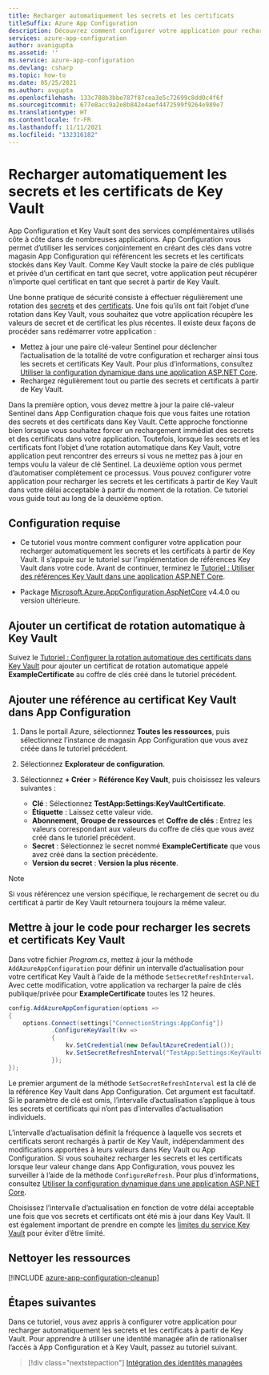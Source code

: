 ```yaml
---
title: Recharger automatiquement les secrets et les certificats
titleSuffix: Azure App Configuration
description: Découvrez comment configurer votre application pour recharger automatiquement les secrets et les certificats à partir de Key Vault.
services: azure-app-configuration
author: avanigupta
ms.assetid: ''
ms.service: azure-app-configuration
ms.devlang: csharp
ms.topic: how-to
ms.date: 05/25/2021
ms.author: avgupta
ms.openlocfilehash: 133c788b3bbe787f87cea3e5c72699c8dd0c4f6f
ms.sourcegitcommit: 677e8acc9a2e8b842e4aef4472599f9264e989e7
ms.translationtype: HT
ms.contentlocale: fr-FR
ms.lasthandoff: 11/11/2021
ms.locfileid: "132316182"
---
```

# <a name="reload-secrets-and-certificates-from-key-vault-automatically"></a>Recharger automatiquement les secrets et les certificats de Key Vault

App Configuration et Key Vault sont des services complémentaires utilisés côte à côte dans de nombreuses applications. App Configuration vous permet d’utiliser les services conjointement en créant des clés dans votre magasin App Configuration qui référencent les secrets et les certificats stockés dans Key Vault. Comme Key Vault stocke la paire de clés publique et privée d’un certificat en tant que secret, votre application peut récupérer n’importe quel certificat en tant que secret à partir de Key Vault.

Une bonne pratique de sécurité consiste à effectuer régulièrement une rotation des [secrets](../key-vault/secrets/tutorial-rotation.md) et des [certificats](../key-vault/certificates/tutorial-rotate-certificates.md). Une fois qu’ils ont fait l’objet d’une rotation dans Key Vault, vous souhaitez que votre application récupère les valeurs de secret et de certificat les plus récentes. Il existe deux façons de procéder sans redémarrer votre application :
- Mettez à jour une paire clé-valeur Sentinel pour déclencher l’actualisation de la totalité de votre configuration et recharger ainsi tous les secrets et certificats Key Vault. Pour plus d’informations, consultez [Utiliser la configuration dynamique dans une application ASP.NET Core](./enable-dynamic-configuration-aspnet-core.md).
- Rechargez régulièrement tout ou partie des secrets et certificats à partir de Key Vault.

Dans la première option, vous devez mettre à jour la paire clé-valeur Sentinel dans App Configuration chaque fois que vous faites une rotation des secrets et des certificats dans Key Vault. Cette approche fonctionne bien lorsque vous souhaitez forcer un rechargement immédiat des secrets et des certificats dans votre application. Toutefois, lorsque les secrets et les certificats font l’objet d’une rotation automatique dans Key Vault, votre application peut rencontrer des erreurs si vous ne mettez pas à jour en temps voulu la valeur de clé Sentinel. La deuxième option vous permet d’automatiser complètement ce processus. Vous pouvez configurer votre application pour recharger les secrets et les certificats à partir de Key Vault dans votre délai acceptable à partir du moment de la rotation. Ce tutoriel vous guide tout au long de la deuxième option.

## <a name="prerequisites"></a>Configuration requise

- Ce tutoriel vous montre comment configurer votre application pour recharger automatiquement les secrets et les certificats à partir de Key Vault. Il s’appuie sur le tutoriel sur l’implémentation de références Key Vault dans votre code. Avant de continuer, terminez le [Tutoriel : Utiliser des références Key Vault dans une application ASP.NET Core](./use-key-vault-references-dotnet-core.md).

- Package [Microsoft.Azure.AppConfiguration.AspNetCore](https://www.nuget.org/packages/Microsoft.Azure.AppConfiguration.AspNetCore) v4.4.0 ou version ultérieure.


## <a name="add-an-auto-rotating-certificate-to-key-vault"></a>Ajouter un certificat de rotation automatique à Key Vault

 Suivez le [Tutoriel : Configurer la rotation automatique des certificats dans Key Vault](../key-vault/certificates/tutorial-rotate-certificates.md) pour ajouter un certificat de rotation automatique appelé **ExampleCertificate** au coffre de clés créé dans le tutoriel précédent.


## <a name="add-a-reference-to-the-key-vault-certificate-in-app-configuration"></a>Ajouter une référence au certificat Key Vault dans App Configuration

1. Dans le portail Azure, sélectionnez **Toutes les ressources**, puis sélectionnez l’instance de magasin App Configuration que vous avez créée dans le tutoriel précédent.

1. Sélectionnez **Explorateur de configuration**.

1. Sélectionnez **+ Créer** > **Référence Key Vault**, puis choisissez les valeurs suivantes :
    - **Clé** : Sélectionnez **TestApp:Settings:KeyVaultCertificate**.
    - **Étiquette** : Laissez cette valeur vide.
    - **Abonnement**, **Groupe de ressources** et **Coffre de clés** : Entrez les valeurs correspondant aux valeurs du coffre de clés que vous avez créé dans le tutoriel précédent.
    - **Secret** : Sélectionnez le secret nommé **ExampleCertificate** que vous avez créé dans la section précédente.
    - **Version du secret** : **Version la plus récente**.

> [!Note]
> Si vous référencez une version spécifique, le rechargement de secret ou du certificat à partir de Key Vault retournera toujours la même valeur.


## <a name="update-code-to-reload-key-vault-secrets-and-certificates"></a>Mettre à jour le code pour recharger les secrets et certificats Key Vault

Dans votre fichier *Program.cs*, mettez à jour la méthode `AddAzureAppConfiguration` pour définir un intervalle d’actualisation pour votre certificat Key Vault à l’aide de la méthode `SetSecretRefreshInterval`. Avec cette modification, votre application va recharger la paire de clés publique/privée pour **ExampleCertificate** toutes les 12 heures.

```csharp
config.AddAzureAppConfiguration(options =>
{
    options.Connect(settings["ConnectionStrings:AppConfig"])
            .ConfigureKeyVault(kv =>
            {
                kv.SetCredential(new DefaultAzureCredential());
                kv.SetSecretRefreshInterval("TestApp:Settings:KeyVaultCertificate", TimeSpan.FromHours(12));
            });
});
```

Le premier argument de la méthode `SetSecretRefreshInterval` est la clé de la référence Key Vault dans App Configuration. Cet argument est facultatif. Si le paramètre de clé est omis, l’intervalle d’actualisation s’applique à tous les secrets et certificats qui n’ont pas d’intervalles d’actualisation individuels.

L’intervalle d’actualisation définit la fréquence à laquelle vos secrets et certificats seront rechargés à partir de Key Vault, indépendamment des modifications apportées à leurs valeurs dans Key Vault ou App Configuration. Si vous souhaitez recharger les secrets et les certificats lorsque leur valeur change dans App Configuration, vous pouvez les surveiller à l’aide de la méthode `ConfigureRefresh`. Pour plus d’informations, consultez [Utiliser la configuration dynamique dans une application ASP.NET Core](./enable-dynamic-configuration-aspnet-core.md).

Choisissez l’intervalle d’actualisation en fonction de votre délai acceptable une fois que vos secrets et certificats ont été mis à jour dans Key Vault. Il est également important de prendre en compte les [limites du service Key Vault](../key-vault/general/service-limits.md) pour éviter d’être limité.


## <a name="clean-up-resources"></a>Nettoyer les ressources

[!INCLUDE [azure-app-configuration-cleanup](../../includes/azure-app-configuration-cleanup.md)]


## <a name="next-steps"></a>Étapes suivantes

Dans ce tutoriel, vous avez appris à configurer votre application pour recharger automatiquement les secrets et les certificats à partir de Key Vault. Pour apprendre à utiliser une identité managée afin de rationaliser l’accès à App Configuration et à Key Vault, passez au tutoriel suivant.

> [!div class="nextstepaction"]
> [Intégration des identités managées](./howto-integrate-azure-managed-service-identity.md)
